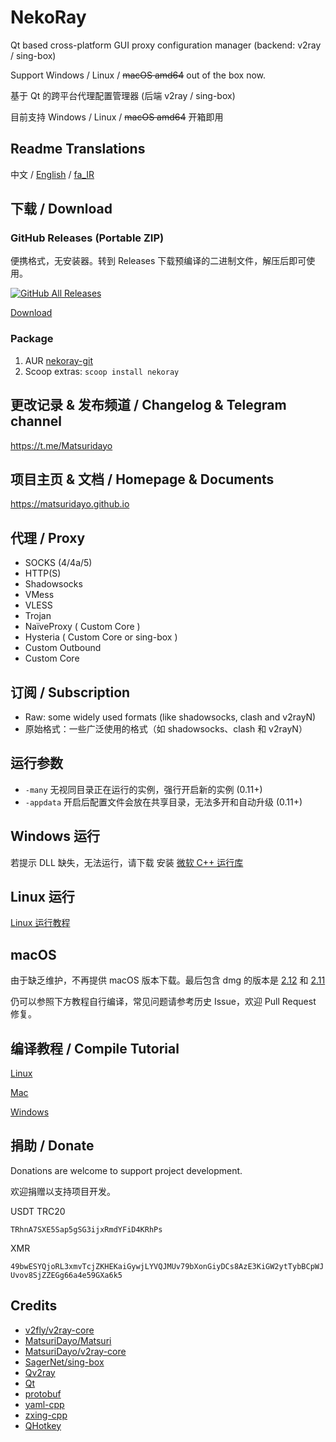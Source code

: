 # NekoRay

Qt based cross-platform GUI proxy configuration manager (backend: v2ray / sing-box)

Support Windows / Linux / ~~macOS amd64~~ out of the box now.

基于 Qt 的跨平台代理配置管理器 (后端 v2ray / sing-box)

目前支持 Windows / Linux / ~~macOS amd64~~ 开箱即用

## Readme Translations

中文 / [English](README_en.md) / [fa_IR](README_fa.md)

## 下载 / Download

### GitHub Releases (Portable ZIP)

便携格式，无安装器。转到 Releases 下载预编译的二进制文件，解压后即可使用。

[![GitHub All Releases](https://img.shields.io/github/downloads/Matsuridayo/nekoray/total?label=downloads-total&logo=github&style=flat-square)](https://github.com/Matsuridayo/nekoray/releases)

[Download](https://github.com/Matsuridayo/nekoray/releases)

### Package

1. AUR [nekoray-git](https://aur.archlinux.org/packages/nekoray-git)
2. Scoop extras: `scoop install nekoray`

## 更改记录 & 发布频道 / Changelog & Telegram channel

https://t.me/Matsuridayo

## 项目主页 & 文档 / Homepage & Documents

https://matsuridayo.github.io

## 代理 / Proxy

* SOCKS (4/4a/5)
* HTTP(S)
* Shadowsocks
* VMess
* VLESS
* Trojan
* NaïveProxy ( Custom Core )
* Hysteria ( Custom Core or sing-box )
* Custom Outbound
* Custom Core

## 订阅 / Subscription

* Raw: some widely used formats (like shadowsocks, clash and v2rayN)
* 原始格式：一些广泛使用的格式（如 shadowsocks、clash 和 v2rayN）

## 运行参数

- `-many` 无视同目录正在运行的实例，强行开启新的实例 (0.11+)
- `-appdata` 开启后配置文件会放在共享目录，无法多开和自动升级 (0.11+)

## Windows 运行

若提示 DLL 缺失，无法运行，请下载 安装 [微软 C++ 运行库](https://aka.ms/vs/17/release/vc_redist.x64.exe)

## Linux 运行

[Linux 运行教程](docs/Run_Linux.md)

## macOS

由于缺乏维护，不再提供 macOS 版本下载。最后包含 dmg 的版本是 [2.12](https://github.com/MatsuriDayo/nekoray/releases/download/2.12/nekoray-2.12-2023-01-29-macos-amd64.dmg) 和 [2.11](https://github.com/MatsuriDayo/nekoray/releases/download/2.11/nekoray-2.11-2023-01-13-macos-amd64.dmg)

仍可以参照下方教程自行编译，常见问题请参考历史 Issue，欢迎 Pull Request 修复。

## 编译教程 / Compile Tutorial

[Linux](docs/Build_Linux.md)

[Mac](docs/Build_MacOS.md)

[Windows](docs/Build_Windows.md)

## 捐助 / Donate

Donations are welcome to support project development.

欢迎捐赠以支持项目开发。

USDT TRC20

`TRhnA7SXE5Sap5gSG3ijxRmdYFiD4KRhPs`

XMR

`49bwESYQjoRL3xmvTcjZKHEKaiGywjLYVQJMUv79bXonGiyDCs8AzE3KiGW2ytTybBCpWJUvov8SjZZEGg66a4e59GXa6k5`

## Credits

- [v2fly/v2ray-core](https://github.com/v2fly/v2ray-core)
- [MatsuriDayo/Matsuri](https://github.com/MatsuriDayo/Matsuri)
- [MatsuriDayo/v2ray-core](https://github.com/MatsuriDayo/v2ray-core)
- [SagerNet/sing-box](https://github.com/SagerNet/sing-box)
- [Qv2ray](https://github.com/Qv2ray/Qv2ray)
- [Qt](https://www.qt.io/)
- [protobuf](https://github.com/protocolbuffers/protobuf)
- [yaml-cpp](https://github.com/jbeder/yaml-cpp)
- [zxing-cpp](https://github.com/nu-book/zxing-cpp)
- [QHotkey](https://github.com/Skycoder42/QHotkey)
